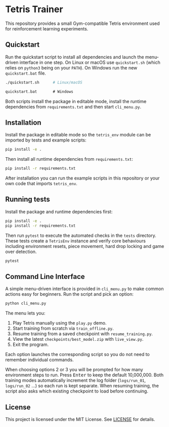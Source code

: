 # Tetris Trainer

This repository provides a small Gym-compatible Tetris environment used for reinforcement learning experiments.

## Quickstart

Run the quickstart script to install all dependencies and launch the
menu-driven interface in one step. On Linux or macOS use `quickstart.sh`
(which relies on `python3` being on your `PATH`). On Windows run the new
`quickstart.bat` file.

```bash
./quickstart.sh      # Linux/macOS
```

```bat
quickstart.bat       # Windows
```

Both scripts install the package in editable mode, install the runtime
dependencies from `requirements.txt` and then start `cli_menu.py`.

## Installation

Install the package in editable mode so the `tetris_env` module can be imported by tests and example scripts:

```bash
pip install -e .
```

Then install all runtime dependencies from `requirements.txt`:

```bash
pip install -r requirements.txt
```

After installation you can run the example scripts in this repository or your own code that imports `tetris_env`.

## Running tests

Install the package and runtime dependencies first:

```bash
pip install -e .
pip install -r requirements.txt
```

Then run `pytest` to execute the automated checks in the `tests` directory.
These tests create a `TetrisEnv` instance and verify core behaviours including
environment resets, piece movement, hard drop locking and game over detection.

```bash
pytest
```

## Command Line Interface

A simple menu-driven interface is provided in `cli_menu.py` to make common
actions easy for beginners. Run the script and pick an option:

```bash
python cli_menu.py
```

The menu lets you:

1. Play Tetris manually using the `play.py` demo.
2. Start training from scratch via `train_offline.py`.
3. Resume training from a saved checkpoint with `resume_training.py`.
4. View the latest `checkpoints/best_model.zip` with `live_view.py`.
5. Exit the program.

Each option launches the corresponding script so you do not need to
remember individual commands.

When choosing options 2 or 3 you will be prompted for how many
environment steps to run. Press <kbd>Enter</kbd> to keep the default
10,000,000. Both training modes automatically increment the log folder
(``logs/run_01``, ``logs/run_02`` …) so each run is kept separate. When
resuming training, the script also asks which existing checkpoint to
load before continuing.

## License

This project is licensed under the MIT License. See [LICENSE](LICENSE) for details.
